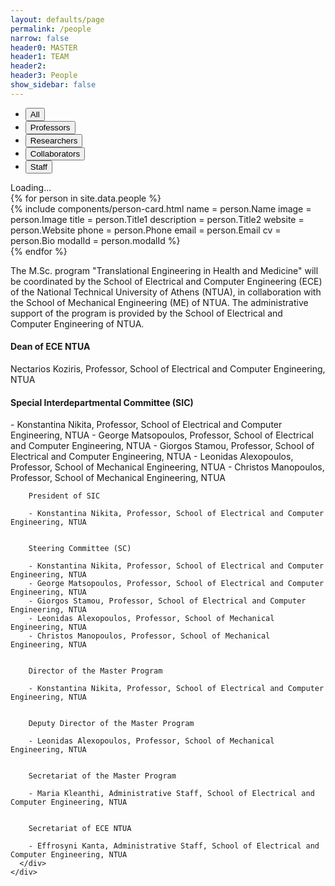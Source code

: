 ```yaml
---
layout: defaults/page
permalink: /people
narrow: false
header0: MASTER
header1: TEAM
header2:
header3: People
show_sidebar: false
---
```

<div class="container mt-5">
  <div class="row mb-5">
    <div class="col-12">
      <div class="people-selector">
        <ul>
          <li>
            <button type="button" id="all" class="btn btn-light" onclick="chooseCategory(this, 'All')">
              All
            </button>
          </li>
          <li>
            <button type="button" id="professors" class="btn btn-light" onclick="chooseCategory(this, 'Professors')">
              Professors
            </button>
          </li>
          <li>
            <button type="button" id="researchers" class="btn btn-light" onclick="chooseCategory(this, 'Researchers')">
              Researchers
            </button>
          </li>
          <li>
            <button type="button" id="collaborators" class="btn btn-light" onclick="chooseCategory(this, 'Collaborators')">
              Collaborators
            </button>
          </li>
          <li>
            <button type="button" id="staff" class="btn btn-light" onclick="chooseCategory(this, 'Staff')">
              Staff
            </button>
          </li>
        </ul>
      </div>
    </div>
  </div>
  <div class="row">
    <div class="col-12">
      <div id="spinner-container" class="row justify-content-center">
        <div class="spinner-border text-primary" role="status">
          <span class="sr-only">Loading...</span>
        </div>
      </div>
      <div id="people-grid" class="row d-none">
        {% for person in site.data.people %}
          <div class="person {{ person.Category }} col-12 col-sm-6 col-md-6 col-lg-4">
            {% include components/person-card.html
              name = person.Name
              image = person.Image
              title = person.Title1
              description = person.Title2
              website = person.Website
              phone = person.Phone
              email = person.Email
              cv = person.Bio
              modalId = person.modalId
            %}
          </div>
        {% endfor %}
      </div>
      <div id="text-stuff" class="d-none">
        <p>
          The M.Sc. program "Translational Engineering in Health and Medicine" will be coordinated by the School of Electrical and Computer Engineering (ECE) of the National Technical University of Athens (NTUA), in collaboration with the School of Mechanical Engineering (ME) of NTUA. The administrative support of the program is provided by the School of Electrical and Computer Engineering of NTUA.
        </p>
        <h4>
          Dean of ECE NTUA
        </h4>
        <span> Nectarios Koziris, Professor, School of Electrical and Computer Engineering, NTUA <span>
        <h4>
          Special Interdepartmental Committee (SIC)
        </h4>
        <p>
        - Konstantina Nikita, Professor, School of Electrical and Computer Engineering, NTUA
        - George Matsopoulos, Professor, School of Electrical and Computer Engineering, NTUA
        - Giorgos Stamou, Professor, School of Electrical and Computer Engineering, NTUA
        - Leonidas Alexopoulos, Professor, School of Mechanical Engineering, NTUA
        - Christos Manopoulos, Professor, School of Mechanical Engineering, NTUA
        </p>

        President of SIC

        - Konstantina Nikita, Professor, School of Electrical and Computer Engineering, NTUA


        Steering Committee (SC)

        - Konstantina Nikita, Professor, School of Electrical and Computer Engineering, NTUA
        - George Matsopoulos, Professor, School of Electrical and Computer Engineering, NTUA
        - Giorgos Stamou, Professor, School of Electrical and Computer Engineering, NTUA
        - Leonidas Alexopoulos, Professor, School of Mechanical Engineering, NTUA
        - Christos Manopoulos, Professor, School of Mechanical Engineering, NTUA


        Director of the Master Program

        - Konstantina Nikita, Professor, School of Electrical and Computer Engineering, NTUA


        Deputy Director of the Master Program

        - Leonidas Alexopoulos, Professor, School of Mechanical Engineering, NTUA


        Secretariat of the Master Program

        - Maria Kleanthi, Administrative Staff, School of Electrical and Computer Engineering, NTUA


        Secretariat of ECE NTUA

        - Effrosyni Kanta, Administrative Staff, School of Electrical and Computer Engineering, NTUA
      </div>
    </div>
  </div>
</div>

<script>
  window.onload = function() {
    let btn = document.getElementById('all');
    this.chooseCategory(btn, 'All');
  }

  function chooseCategory(elem, category) {
    let spinner = document.getElementById('spinner-container');
    let peopleGrid = document.getElementById('people-grid');

    spinner.classList.remove('d-none');
    peopleGrid.classList.add('d-none');

    let btns = document.getElementsByClassName('selected');
    for (const btn of btns) {
      btn.classList.remove('selected');
    }
    elem.classList.add('selected');

    let persons = document.getElementsByClassName('person');
    if (category === 'All') {
      for (const person of persons) {
        person.classList.remove('d-none');
      }
      peopleGrid.classList.remove('d-none');
    }
    else if (category == "Staff") {
      peopleGrid.classList.add('d-none');
      let stuff = document.getElementById('text-stuff');
      stuff.classList.remove('d-none');

    }
    else {
      for (const person of persons) {
        person.classList.add('d-none');
      }
      let chosen_ones = document.getElementsByClassName(category);
      for (const person of chosen_ones) {
        person.classList.remove('d-none');
      }
      peopleGrid.classList.remove('d-none');

    }

    spinner.classList.add('d-none');
    // peopleGrid.classList.remove('d-none');
  }
</script>
